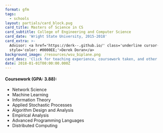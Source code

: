 ```yaml
---
format: gfm
tags:
  - schools
layout: partials/card_block.pug
card_title: Masters of Science in CS
card_subtitle: College of Engineering and Computer Science
card_date: 'Wright State University, 2015-2018'
card_extra: >-
  Advisor: <a href='https://derk--.github.io/' class='underline cursor-pointer'
  style='color: #0000EE;'>Derek Doran</a>
background_image: /resources/wsu_biplane.png
card_desc: 'Click for teaching experience, coursework taken, and other details...'
date: 2018-01-01T00:00:00.000Z
---
```



<div class="flex items-center px-2 py-1 bg-gray-100">

<h4 class="font-bold">
Coursework (GPA: 3.88):
</h4>

</div>

<div class="lisc-desc p-2 bg-white-100 text-sm space-y-2">

- Network Science
- Machine Learning
- Information Theory
- Applied Stochastic Processes
- Algorithm Design and Analysis
- Empirical Analysis
- Advanced Programming Languages
- Distributed Computing

</div>
